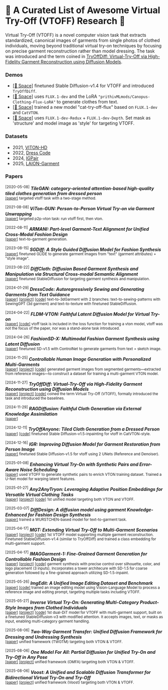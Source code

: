 # 🌟 A Curated List of Awesome Virtual Try-Off (VTOFF) Research 🌟

Virtual Try-Off (VTOFF) is a novel computer vision task that extracts standardized, canonical images of garments from single photos of clothed individuals, moving beyond traditional virtual try-on techniques by focusing on precise garment reconstruction rather than model dressing. The task was introduced and the term coined in [TryOffDiff: Virtual-Try-Off via High-Fidelity Garment Reconstruction using Diffusion Models](https://rizavelioglu.github.io/tryoffdiff).


### Demos
- [[🤗 Space]](https://huggingface.co/spaces/rizavelioglu/tryoffdiff) finetuned Stable Diffusion-v1.4 for VTOFF and introduced `TryOffDiff`.
- [[🤗 Space]](https://huggingface.co/spaces/ginipick/FitGen) uses `FLUX.1-dev` and the LoRA `"prithivMLmods/Canopus-Clothing-Flux-LoRA"` to generate clothes from text.
- [[🤗 Space]](https://huggingface.co/spaces/xiaozaa/cat-try-off-flux) trained a new model "cat-try-off-flux" based on `FLUX.1-dev` and `CatVTON`.
- [[🤗 Space]](https://huggingface.co/spaces/multimodalart/flux-style-shaping) uses `FLUX.1-dev-Redux` + `FLUX.1-dev-Depth`. Set mask as 'structure' and model image as 'style' for targeting VTOFF.


### Datasets
- 2021, [VITON-HD](https://paperswithcode.com/dataset/viton-hd)
- 2022, [Dress Code](https://paperswithcode.com/dataset/dress-code)
- 2024, [IGPair](https://huggingface.co/datasets/IMAGDressing/IGPair)
- 2025, [LAION-Garment](https://huggingface.co/datasets/loooooong/LAION-Garment)


### Papers
<sup>[2020-05-08]</sup> 
***TileGAN: category-oriented attention-based high-quality tiled clothes generation from dressed person***\
<sup>
  [[paper]](https://yuan-gao.net/pdf/NCA2020%20-%20TileGAN.pdf) 
  targeted vtoff task with a two-stage method.
</sup>

<sup>[2021-08-08]</sup> 
***ViTon-GUN: Person-to-Person Virtual Try-on via Garment Unwrapping***\
<sup>
  [[paper]](https://ieeexplore.ieee.org/abstract/document/10944549) 
  targeted p2p-vton task: run vtoff first, then vton.
</sup>

<sup>[2022-08-11]</sup> 
***ARMANI: Part-level Garment-Text Alignment for Unified Cross-Modal Fashion Design***\
<sup>
  [[paper]](https://arxiv.org/abs/2208.05621) 
  text-to-garment generation.
</sup>

<sup>[2023-08-15]</sup> 
***SGDiff: A Style Guided Diffusion Model for Fashion Synthesis***\
<sup>
  [[paper]](https://arxiv.org/abs/2308.07605)
  finetuned GLIDE to generate garment images from "text" (garment attributes) + "style image".
</sup>

<sup>[2023-08-22]</sup> 
***DiffCloth: Diffusion Based Garment Synthesis and Manipulation via Structural Cross-modal Semantic Alignment***\
<sup>
  [[paper]](https://arxiv.org/abs/2308.11206) 
  finetuned StableDiffusion for targeting garment synthesis and manipulation.
</sup>

<sup>[2024-01-29]</sup> 
***DressCode: Autoregressively Sewing and Generating Garments from Text Guidance***\
<sup>
  [[paper]](https://arxiv.org/abs/2401.16465)
  [[project]](https://ihe-kaii.github.io/DressCode/)
  [[code]](https://github.com/IHe-KaiI/DressCode)
  text-to-3dGarment with 2 branches: text-to-sewing-patterns with SewingGPT (3d garment) and text-to-texture with finetuned StableDiffusion.
</sup>

<sup>[2024-04-22]</sup>
***FLDM-VTON: Faithful Latent Diffusion Model for Virtual Try-on***\
<sup>
  [[paper]](https://arxiv.org/abs/2404.14162) 
  [[code]](https://github.com/xiangji-ai/fldm-vton) 
  vtoff task is included in the loss function for training a vton model, vtoff was not the focus of the paper, nor was a stand-alone task introduced.
</sup>

<sup>[2024-04-26]</sup>
***FashionSD-X: Multimodal Fashion Garment Synthesis using Latent Diffusion***\
<sup>
  [[paper]](https://arxiv.org/abs/2404.18591v1)
  finetuned SD-v1.5 with ControlNet to generate garments from text + sketch image.
</sup>

<sup>[2024-11-25]</sup>
***Controllable Human Image Generation with Personalized Multi-Garments***\
<sup>
  [[paper]](https://arxiv.org/abs/2411.16801)
  [[project]](https://omnious.github.io/BootComp/)
  [[code]](https://github.com/omnious/BootComp)
  generated garment images from segmented garments—extracted from reference images—to construct a dataset for training a multi-garment VTON model.
</sup>

<sup>[2024-11-27]</sup>
***TryOffDiff: Virtual-Try-Off via High-Fidelity Garment Reconstruction using Diffusion Models***\
<sup>
  [[paper]](https://huggingface.co/papers/2411.18350)
  [[project]](https://rizavelioglu.github.io/tryoffdiff)
  [[code]](https://github.com/rizavelioglu/tryoffdiff/)
  coined the term Virtual Try-Off (VTOFF), formally introduced the task and introduced the baselines.
</sup>

<sup>[2024-11-29]</sup>
***RAGDiffusion: Faithful Cloth Generation via External Knowledge Assimilation***\
<sup>
  [[paper]](https://arxiv.org/abs/2411.19528)
</sup>

<sup>[2024-12-11]</sup>
***TryOffAnyone: Tiled Cloth Generation from a Dressed Person***\
<sup>
  [[paper]](https://arxiv.org/abs/2412.08573)
  [[code]](https://github.com/ixarchakos/try-off-anyone)
  finetuned Stable Diffusion-v1.5-inpainting for vtoff in CatVTON-style.
</sup>

<sup>[2024-12-16]</sup>
***IGR: Improving Diffusion Model for Garment Restoration from Person Image***\
<sup>
  [[paper]](https://arxiv.org/abs/2412.11513)
  finetuned Stable Diffusion-v1.5 for vtoff using 2 UNets (Reference and Denoiser).
</sup>

<sup>[2025-01-08]</sup>
***Enhancing Virtual Try-On with Synthetic Pairs and Error-Aware Noise Scheduling***\
<sup>
  [[paper]](https://arxiv.org/abs/2501.04666)
  used VTOFF to generate synthetic pairs to enrich VTON training dataset. Trained a U-Net model for warping latent features.
</sup>

<sup>[2025-01-27]</sup>
***Any2AnyTryon: Leveraging Adaptive Position Embeddings for Versatile Virtual Clothing Tasks***\
<sup>
  [[paper]](https://arxiv.org/abs/2501.15891)
  [[project]](https://logn-2024.github.io/Any2anyTryonProjectPage/)
  [[code]](https://github.com/logn-2024/Any2anyTryon)
  1st unified model targeting both VTON and VTOFF. 
</sup>

<sup>[2025-03-07]</sup>
***DiffDesign: A diffusion model using garment Knowledge-Enhanced for Fashion Design Synthesis***\
<sup>
  [[paper]](https://ieeexplore.ieee.org/document/10889966)
  trained a WURSTCHEN-based model for text-to-garment task.
</sup>

<sup>[2025-04-17]</sup>
***MGT: Extending Virtual Try-Off to Multi-Garment Scenarios***\
<sup>
  [[paper]](https://arxiv.org/abs/2504.13078)
  [[project]](https://rizavelioglu.github.io/tryoffdiff)
  [[code]](https://github.com/rizavelioglu/tryoffdiff/)
  1st VTOFF model supporting multiple garment reconstruction. Finetuned StableDiffusion-v1.4 (similar to TryOffDiff) and trained a class embedding for multi-garment support.
</sup>

<sup>[2025-04-17]</sup>
***IMAGGarment-1: Fine-Grained Garment Generation for Controllable Fashion Design***\
<sup>
  [[paper]](https://arxiv.org/abs/2504.13176)
  [[project]](https://revive234.github.io/imaggarment.github.io/)
  [[code]](https://github.com/muzishen/IMAGGarment-1)
garment synthesis with precise control over silhouette, color, and logo placement (3 inputs). Incorporates a tower architecure with SD-1.5 for coarse generation followed by a fine-grained approach utilizing SD-1.5-inpaint.
</sup>

<sup>[2025-05-26]</sup>
***ImgEdit: A Unified Image Editing Dataset and Benchmark***\
<sup>
  [[paper]](https://arxiv.org/abs/2505.20275)
  [[code]](https://github.com/PKU-YuanGroup/ImgEdit)
  trained an image editing model using Vision-Language Model to process a reference image and editing prompt, targeting multiple tasks including VTOFF.
</sup>

<sup>[2025-05-27]</sup>
***Inverse Virtual Try-On: Generating Multi-Category Product-Style Images from Clothed Individuals***\
<sup>
  [[paper]](https://arxiv.org/abs/2505.21062)
  [[project]](https://temu-vtoff-page.github.io/)
  [[code]](https://github.com/davidelobba/TEMU-VTOFF)
  1st dual-DiT model for VTOFF with multi-garment support, built on a finetuned StableDiffusion-v3 with modified attention. It accepts images, text, or masks as input, enabling multi-category garment handling.
</sup>

<sup>[2025-08-06]</sup>
***Two-Way Garment Transfer: Unified Diffusion Framework for Dressing and Undressing Synthesis***\
<sup>
  [[paper]](https://arxiv.org/abs/2508.04551)
  unified framework (TWGTM) targeting both VTON & VTOFF.
</sup>

<sup>[2025-08-06]</sup>
***One Model For All: Partial Diffusion for Unified Try-On and Try-Off in Any Pose***\
<sup>
  [[paper]](https://arxiv.org/abs/2508.04559)
  [[project]](https://onemodelforall.github.io/)
  unified framework (OMFA) targeting both VTON & VTOFF.
</sup>

<sup>[2025-08-06]</sup>
***Voost: A Unified and Scalable Diffusion Transformer for Bidirectional Virtual Try-On and Try-Off***\
<sup>
  [[paper]](https://arxiv.org/abs/2508.04825)
  [[project]](https://nxnai.github.io/Voost/)
  unified framework (Voost) targeting both VTON & VTOFF.
</sup>
